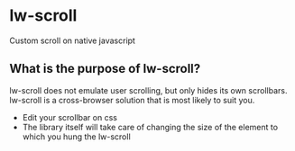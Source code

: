 # lw-scroll

Custom scroll on native javascript

## What is the purpose of lw-scroll?

lw-scroll does not emulate user scrolling, but only hides its own scrollbars.
lw-scroll is a cross-browser solution that is most likely to suit you.

* Edit your scrollbar on css
* The library itself will take care of changing the size of the element to which you hung the lw-scroll

